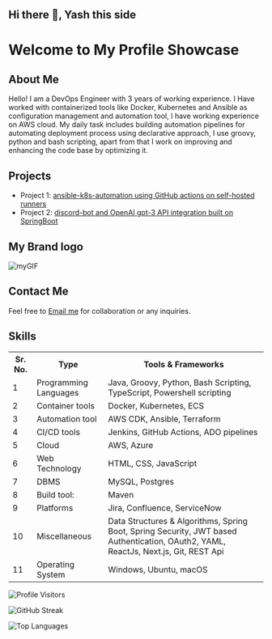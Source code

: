 ## Hi there 👋, Yash this side

<!DOCTYPE html>
<html>
<body>

<h1>Welcome to My Profile Showcase</h1>

<h2>About Me</h2>
<p>Hello! I am a DevOps Engineer with 3 years of working experience. I Have worked with containerized tools like Docker, Kubernetes and Ansible as configuration management and automation tool, I have working experience on AWS cloud. My daily task includes building automation pipelines for automating deployment process using declarative approach, I use groovy, python and bash scripting, apart from that I work on improving and enhancing the code base by optimizing it.</p>

<h2>Projects</h2>
<ul>
    <li>Project 1: <a href="https://github.com/Yash-Raj-srivastav/ansible-k8s-automation.git">ansible-k8s-automation using GitHub actions on self-hosted runners</a></li>
    <li>Project 2:  <a href="https://github.com/Yash-Raj-srivastav/discord-openai-integration">discord-bot and OpenAI gpt-3 API integration built on SpringBoot</a></li>
</ul>

<h2>My Brand logo</h2>

![myGIF](https://github.com/Yash-Raj-srivastav/Yash-Raj-srivastav/assets/20614599/0a081e31-70b4-4843-9b60-23a8b094d453)

<h2>Contact Me</h2>
<p>Feel free to <a href="mailto:yrseivastav88@gmail.com">Email me</a> for collaboration or any inquiries.</p>

<h2>Skills</h2>
<table>
    <tr>
        <th>Sr. No.</th>
        <th>Type</th>
        <th>Tools & Frameworks</th>
    </tr>
    <tr>
        <td>1</td>
        <td>Programming Languages</td>
        <td>Java, Groovy, Python, Bash Scripting, TypeScript, Powershell scripting</td>
    </tr>
    <tr>
        <td>2</td>
        <td>Container tools</td>
        <td>Docker, Kubernetes, ECS</td>
    </tr>
    <tr>
        <td>3</td>
        <td>Automation tool</td>
        <td>AWS CDK, Ansible, Terraform</td>
    </tr>
    <tr>
        <td>4</td>
        <td>CI/CD tools</td>
        <td>Jenkins, GitHub Actions, ADO pipelines</td>
    </tr>
    <tr>
        <td>5</td>
        <td>Cloud</td>
        <td>AWS, Azure</td>
    </tr>
    <tr>
        <td>6</td>
        <td>Web Technology</td>
        <td>HTML, CSS, JavaScript</td>
    </tr>
    <tr>
        <td>7</td>
        <td>DBMS</td>
        <td>MySQL, Postgres</td>
    </tr>
    <tr>
        <td>8</td>
        <td>Build tool:</td>
        <td>Maven</td>
    </tr>
    <tr>
        <td>9</td>
        <td>Platforms</td>
        <td>Jira, Confluence, ServiceNow</td>
    </tr>
    <tr>
        <td>10</td>
        <td>Miscellaneous</td>
        <td>Data Structures & Algorithms, Spring Boot, Spring Security, JWT based Authentication, OAuth2, YAML, ReactJs, Next.js, Git, REST Api</td>
    </tr>
    <tr>
        <td>11</td>
        <td>Operating System</td>
        <td>Windows, Ubuntu, macOS</td>
    </tr>
</table>

</body>
</html>


![Profile Visitors](https://vbr.wocr.tk/badge?page_id=Yash-Raj-srivastav.Yash-Raj-srivastav&color=00cf00)

![GitHub Streak](https://github-readme-streak-stats.herokuapp.com/?user=Yash-Raj-srivastav&theme=vue-dark)

![Top Languages](https://github-readme-stats.vercel.app/api/top-langs/?username=Yash-Raj-srivastav&theme=vue-dark&layout=compact)
